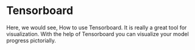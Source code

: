 # Tensorboard
Here, we would see, How to use Tensorboard. It is really a great tool for visualization. With the help of Tensorboard you can visualize your model progress pictorially.
